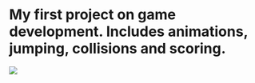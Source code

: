 # My first project on game development. Includes animations, jumping, collisions and scoring.
![](https://louiskueh.com/static/media/Unity2Dplatformer.c3b377bc.gif)


